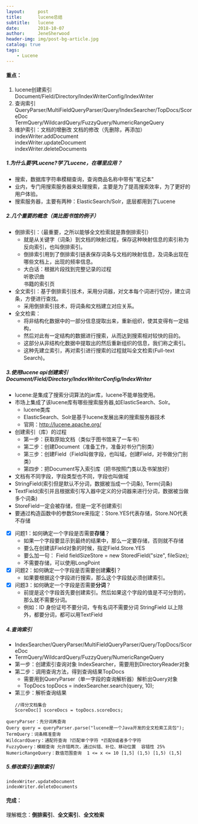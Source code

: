 ```yaml
---
layout:     post
title:      lucene总结
subtitle:   lucene
date:       2018-10-07
author:     JeneSherwood
header-img: img/post-bg-article.jpg
catalog: true
tags:
    - Lucene
---
```


#### 重点：
1. lucene创建索引 <br>
    Document/Field/Directory/IndexWriterConfig/IndexWriter
2. 查询索引 <br>
    QueryParser/MultiFieldQueryParser/Query/IndexSearcher/TopDocs/ScoreDoc <br>
    TermQuery/WildcardQuery/FuzzyQuery/NumericRangeQuery
3. 维护索引：文档的增删改  文档的修改（先删除，再添加）<br>
	indexWriter.addDocument<br>
	indexWriter.updateDocument<br>
	indexWriter.deleteDocuments<br>

##### 1.为什么要学Lucene?学了Lucene，在哪里应用？
- 搜索，数据库字符串模糊查询，查询商品名称中带有"笔记本"
- 业内，专门用搜索服务器来处理搜索，主要是为了提高搜索效率，为了更好的用户体验。
- 搜索服务器，主要有两种：ElasticSearch/Solr，底层都用到了Lucene

##### 2.几个重要的概念（类比图书馆的例子）
- 倒排索引：（最重要，之所以能够全文检索就是靠倒排索引）
	- 就是从关键字（词条）到文档的映射过程，保存这种映射信息的索引称为反向索引，也叫倒排索引。
	- 倒排索引用到了倒排索引链表保存词条与文档的映射信息，及词条出现在哪些文档上，出现的频率信息。
	- 大白话：根据片段找到完整记录的过程<br>
		听歌识曲<br>
		书籍的索引页<br>
- 全文索引：基于倒排索引技术，采用分词器，对文本每个词进行切分，建立词条，方便进行查找。
	- 采用倒排索引技术，将词条和文档建立对应关系。
- 全文检索：
    - 将非结构化数据中的一部分信息提取出来，重新组织，使其变得有一定结构，
	- 然后对此有一定结构的数据进行搜索，从而达到搜索相对较快的目的。
	- 这部分从非结构化数据中提取出的然后重新组织的信息，我们称之索引。
	- 这种先建立索引，再对索引进行搜索的过程就叫全文检索(Full-text Search)。

##### 3.使用lucene api创建索引Document/Field/Directory/IndexWriterConfig/IndexWriter
- lucene:是集成了搜索分词算法的jar库，lucene不能单独使用。
- 市场上集成了该lucene库有哪些搜索服务器,如ElasticSearch、Solr。
    - lucene类库
	- ElasticSearch、Solr是基于lucene发展出来的搜索服务器技术
	- 官网：http://lucene.apache.org/
- 创建索引（库）的过程
	- 第一步：获取原始文档（类似于图书馆来了一车书）
	- 第二步：创建Document（准备工作，准备对书分门别类）
	- 第三步：创建Field（Field叫做字段，也叫域，创建Field，对书做分门别类）
	- 第四步：把Document写入索引库（把书按照门类以及书架放好）
- 文档有不同字段，字段类型也不同，字段也叫做域
- StringField(索引但是默认不分词，数据被当成一个词条), Term(词条)
- TextField(索引并且根据索引写入器中定义的分词器来进行分词，数据被当做多个词条)
- StoreField一定会被存储，但是一定不创建索引
- 要通过构造函数中的参数Store来指定：Store.YES代表存储，Store.NO代表不存储
- [x] 问题1：如何确定一个字段是否需要**存储**？
	- 如果一个字段要显示到最终的结果中，那么一定要存储，否则就不存储
	- 要么在创建该Field对象的时候，指定Field.Store.YES
	- 要么加一句： Field fieldSizeStore = new StoredField("size", fileSize);
	- 不需要存储，可以使用LongPoint
- [x] 问题2：如何确定一个字段是否需要创建**索引**？
	- 如果要根据这个字段进行搜索，那么这个字段就必须创建索引。
- [x] 问题3：如何确定一个字段是否需要**分词**？    
	- 前提是这个字段首先要创建索引。然后如果这个字段的值是不可分割的，那么就不需要分词。
	- 例如：ID 身份证号不要分词，专有名词不需要分词 StringField
	以上除外，都要分词，都可以用TextField

##### 4.查询索引
- IndexSearcher/QueryParser/MultiFieldQueryParser/Query/TopDocs/ScoreDoc
- TermQuery/WildcardQuery/FuzzyQuery/NumericRangeQuery
- 第一步：创建索引查询对象                     IndexSearcher，需要用到DirectoryReader对象
- 第二步：调用查询方法，得到查询结果TopDocs
	- 需要用到QueryParser（单一字段的查询解析器）解析出Query对象
	- TopDocs topDocs = indexSearcher.search(query, 10);
- 第三步：解析查询结果
    ```
    //得分文档集合
	ScoreDoc[] scoreDocs = topDocs.scoreDocs;
    ```
```
queryParser：先分词再查询
Query query = queryParser.parse("lucene是一个Java开发的全文检索工具包");	
TermQuery：词条精准查询
WildcardQuery：通配符查询 ?匹配单个字符 *匹配0或者多个字符
FuzzyQuery：模糊查询 允许错两次，通过纠错、补位、移动位置  容错性 25%
NumericRangeQuery：数值范围查询  1 <= x <= 10 [1,5] (1,5) [1,5) (1,5]
```
##### 5.修改索引/删除索引
	indexWriter.updateDocument
	indexWriter.deleteDocuments
	
#### 完成：
理解概念：**倒排索引**、**全文索引**、**全文检索**
